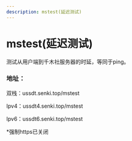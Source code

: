 ```yaml
---
description: mstest(延迟测试)
---
```


# mstest(延迟测试)

测试从用户端到千木社服务器的时延，等同于ping。

### 地址：

双栈：ussdt.senki.top/mstest

Ipv4：ussdt4.senki.top/mstest

Ipv6：ussdt6.senki.top/mstest

\*强制https已关闭
